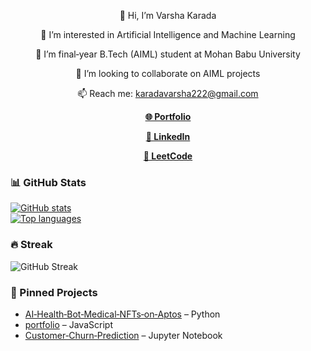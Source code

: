 

<!--
**VARSHA-442/VARSHA-442** is a ✨ _special_ ✨ repository because its `README.md` (this file) appears on your GitHub profile.

Here are some ideas to get you started:

- 🔭 I’m currently working on ...
- 🌱 I’m currently learning ...
- 👯 I’m looking to collaborate on ...
- 🤔 I’m looking for help with ...
- 💬 Ask me about ...
- 📫 How to reach me: ...
- 😄 Pronouns: ...
- ⚡ Fun fact: ...
-->
<!-- HEADER -->
<div align="center">
 <p>👋 Hi, I’m Varsha Karada</p>
  <p>👀 I’m interested in Artificial Intelligence and Machine Learning</p>
  <p>🌱 I’m final‑year B.Tech (AIML) student at Mohan Babu University</p>
  <p>💞️ I’m looking to collaborate on AIML projects</p>
  <p>📫 Reach me: <a href="mailto:karadavarsha222@gmail.com">karadavarsha222@gmail.com</a></p>
  <p><a href="https://portfolio-mgvm.vercel.app/"><strong>🌐 Portfolio</strong></a></p>
  <p><a href="https://www.linkedin.com/in/varsha-karada"><strong>👤 LinkedIn</strong></a></p> 
  <p><a href="https://leetcode.com/u/KPavani9/"><strong>🎯 LeetCode</strong></a>   </p> 
    
  
</div>


### 📊 GitHub Stats  
[![GitHub stats](https://github-readme-stats.vercel.app/api?username=VARSHA-442&show_icons=true&theme=radical)](https://github.com/anuraghazra/github-readme-stats)  
[![Top languages](https://github-readme-stats.vercel.app/api/top-langs/?username=VARSHA-442&layout=compact&theme=radical)](https://github.com/anuraghazra/github-readme-stats) 



### 🔥 Streak  
![GitHub Streak](https://github-readme-streak-stats.herokuapp.com/?user=VARSHA-442&theme=radical)   




### 📌 Pinned Projects
- [AI‑Health‑Bot‑Medical‑NFTs‑on‑Aptos](https://github.com/Venu-16/AI-Health-Bot-Medical-NFTs-on-Aptos) – Python
- [portfolio](https://github.com/VARSHA-442/portfolio) – JavaScript
- [Customer‑Churn‑Prediction](https://github.com/VARSHA-442/Churn) – Jupyter Notebook





